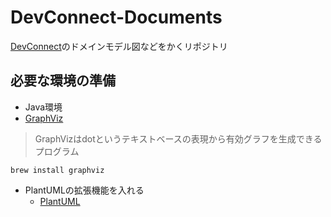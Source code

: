 # DevConnect-Documents

[DevConnect](https://github.com/AiriNarita/DevConnect)のドメインモデル図などをかくリポジトリ



## 必要な環境の準備

- Java環境
- [GraphViz](https://plantuml.com/ja/graphviz-dot)

 > GraphVizはdotというテキストベースの表現から有効グラフを生成できるプログラム

```
brew install graphviz
```

- PlantUMLの拡張機能を入れる
  - [PlantUML](https://marketplace.visualstudio.com/items?itemName=jebbs.plantuml)
